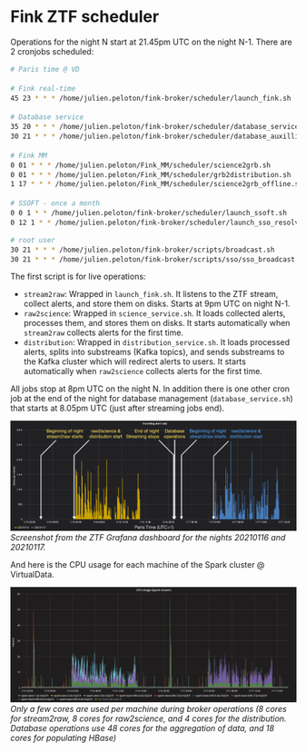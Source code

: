 # Fink ZTF scheduler

Operations for the night N start at 21.45pm UTC on the night N-1. There are 2 cronjobs scheduled:

```bash
# Paris time @ VD

# Fink real-time
45 23 * * * /home/julien.peloton/fink-broker/scheduler/launch_fink.sh

# Database service
35 20 * * * /home/julien.peloton/fink-broker/scheduler/database_service.sh
30 21 * * * /home/julien.peloton/fink-broker/scheduler/database_auxilliary.sh

# Fink MM
0 01 * * * /home/julien.peloton/Fink_MM/scheduler/science2grb.sh
0 01 * * * /home/julien.peloton/Fink_MM/scheduler/grb2distribution.sh
1 17 * * * /home/julien.peloton/Fink_MM/scheduler/science2grb_offline.sh

# SSOFT - once a month
0 0 1 * * /home/julien.peloton/fink-broker/scheduler/launch_ssoft.sh
0 12 1 * * /home/julien.peloton/fink-broker/scheduler/launch_sso_resolver.sh
```

```bash
# root user
30 21 * * * /home/julien.peloton/fink-broker/scripts/broadcast.sh
30 21 * * * /home/julien.peloton/fink-broker/scripts/sso/sso_broadcast.sh
```

The first script is for live operations:

- `stream2raw`: Wrapped in `launch_fink.sh`. It listens to the ZTF stream, collect alerts, and store them on disks. Starts at 9pm UTC on night N-1.
- `raw2science`: Wrapped in `science_service.sh`. It loads collected alerts, processes them, and stores them on disks. It starts automatically when `stream2raw` collects alerts for the first time.
- `distribution`: Wrapped in `distribution_service.sh`. It loads processed alerts, splits into substreams (Kafka topics), and sends substreams to the Kafka cluster which will redirect alerts to users. It starts automatically when `raw2science` collects alerts for the first time.

All jobs stop at 8pm UTC on the night N. In addition there is one other cron job at the end of the night for database management (`database_service.sh`) that starts at 8.05pm UTC (just after streaming jobs end).

![image](schedule_example.png)
_Screenshot from the ZTF Grafana dashboard for the nights 20210116 and 20210117._


And here is the CPU usage for each machine of the Spark cluster @ VirtualData.

![image](cpu_example.png)
_Only a few cores are used per machine during broker operations (8 cores for stream2raw, 8 cores for raw2science, and 4 cores for the distribution. Database operations use 48 cores for the aggregation of data, and 18 cores for populating HBase)_
